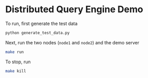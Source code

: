 # Distributed Query Engine Demo

To run, first generate the test data
```sh
python generate_test_data.py
```

Next, run the two nodes (`node1` and `node2`) and the demo server
```sh
make run
```

To stop, run
```sh
make kill
```